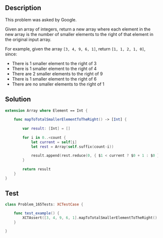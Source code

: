 ## Description

This problem was asked by Google.

Given an array of integers, return a new array where each element in the new array is the number of smaller elements to the right of that element in the original input array.

For example, given the array `[3, 4, 9, 6, 1]`, return `[1, 1, 2, 1, 0]`, since:

- There is 1 smaller element to the right of 3
- There is 1 smaller element to the right of 4
- There are 2 smaller elements to the right of 9
- There is 1 smaller element to the right of 6
- There are no smaller elements to the right of 1

## Solution

```swift
extension Array where Element == Int {
    
    func mapToTotalSmallerElementToTheRight() -> [Int] {
        
        var result: [Int] = []
        
        for i in 0..<count {
            let current = self[i]
            let rest = Array(self.suffix(count-i))
            
            result.append(rest.reduce(0, { $1 < current ? $0 + 1 : $0 }))
        }
        
        return result
    }
}
```

## Test

```swift
class Problem_165Tests: XCTestCase {

    func test_example() {
        XCTAssert([3, 4, 9, 6, 1].mapToTotalSmallerElementToTheRight() == [1, 1, 2, 1, 0])
    }

}
```